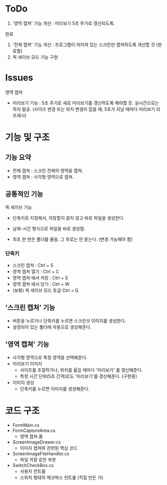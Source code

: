 # ToDo
1. '영역 캡쳐' 기능 개선 : 미리보기 5초 주기로 갱신되도록.



완료

1. '전체 캡쳐' 기능 개선 : 프로그램이 띄어져 있는 스크린만 캡쳐하도록 개선할 것 (완료함)
2. 퀵 세이브 모드 기능 구현





# Issues
영역 캡쳐

* 미리보기 기능 : 5초 주기로 새로 미리보기를 갱신하도록 해야할 듯. 실시간으로는 하지 말공. (사이즈 변경 또는 위치 변경이 없을 때, 5초가 지날 때마다 미리보기 리프레시)





# 기능 및 구조

## 기능 요약
* 전체 캡쳐 : 스크린 전체의 영역을 캡쳐. 
* 영역 캡쳐 : 사각형 영역으로 캡쳐.



## 공통적인 기능

퀵 세이브 기능
* 단축키로 지정해서, 저장할지 묻지 않고 바로 파일을 생성한다. 

* 날짜-시간 형식으로 파일을 바로 생성함. 

* 최초 한 번은 폴더를 물음. 그 후로는 안 묻는다. (변경 가능해야 함)

  


### 단축키 
* 스크린 캡쳐 : Ctrl + S
* 영역 캡쳐 열기 : Ctrl + C
* 영역 캡쳐 에서 저장 : Ctrl + S
* 영역 캡쳐 에서 닫기 : Ctrl + W
* (보류) 퀵 세이브 모드 토글 Ctrl + Q



## '스크린 캡쳐' 기능 

* 버튼을 누르거나 단축키를 누르면 스크린샷 이미지를 생성한다.
* 설정되어 있는 폴더에 자동으로 생성해준다.



## '영역 캡쳐' 기능

* 사각형 영역으로 특정 영역을 선택해준다.
* 미리보기 이미지
    * 사이즈를 조절하거나, 위치를 옮길 때마다 '미리보기' 를 갱신해준다.
    * 특정 시간 단위(5초 간격)로도 '미리보기'를 갱신해준다. (구현중)
* 이미지 생성
    * 단축키를 누르면 이미지를 생성해준다.





# 코드 구조

* FormMain.cs
* FormCaptureArea.cs 
  * 영역 캡쳐 폼
* ScreenImageDrawer.cs
  * 이미지 캡쳐와 관련된 핵심 코드
* ScreenImageFileHandler.cs
  * 파일 저장 같은 부분
* SwitchCheckBox.cs
  * 사용자 컨트롤
  * 스위치 형태의 체크박스 컨트롤 (직접 만든 거)

















